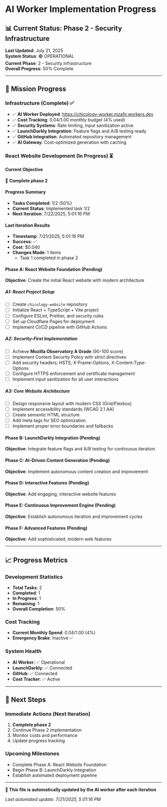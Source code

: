 # AI Worker Implementation Progress

## 📊 Current Status: Phase 2 - Security Infrastructure

**Last Updated**: July 21, 2025  
**System Status**: 🟢 OPERATIONAL  
**Current Phase**: 2 - Security Infrastructure  
**Overall Progress**: 50% Complete  

---

## 🎯 Mission Progress

### Infrastructure (Complete) ✅
- ✅ **AI Worker Deployed**: https://chicology-worker.mzafir.workers.dev
- ✅ **Cost Tracking**: $0.04/$1.00 monthly budget (4% used)
- ✅ **Security Systems**: Rate limiting, input sanitization active
- ✅ **LaunchDarkly Integration**: Feature flags and A/B testing ready
- ✅ **GitHub Integration**: Automated repository management
- ✅ **AI Gateway**: Cost-optimized generation with caching

### React Website Development (In Progress) ⏳

#### Current Objective
🎯 **Complete phase 2**

#### Progress Summary
- **Tasks Completed**: 1/2 (50%)
- **Current Status**: Implemented task 1/2
- **Next Iteration**: 7/22/2025, 5:01:16 PM


#### Last Iteration Results
- **Timestamp**: 7/21/2025, 5:01:16 PM
- **Success**: ✅
- **Cost**: $0.040
- **Changes Made**: 1 items
  - Task 1 completed in phase 2


#### Phase A: React Website Foundation (Pending)
**Objective**: Create the initial React website with modern architecture

##### A1: React Project Setup
- [ ] Create `chicology-website` repository
- [ ] Initialize React + TypeScript + Vite project  
- [ ] Configure ESLint, Prettier, and security rules
- [ ] Set up Cloudflare Pages for deployment
- [ ] Implement CI/CD pipeline with GitHub Actions

##### A2: Security-First Implementation
- [ ] Achieve **Mozilla Observatory A Grade** (90-100 score)
- [ ] Implement Content Security Policy with strict directives
- [ ] Add security headers: HSTS, X-Frame-Options, X-Content-Type-Options
- [ ] Configure HTTPS enforcement and certificate management
- [ ] Implement input sanitization for all user interactions

##### A3: Core Website Architecture
- [ ] Design responsive layout with modern CSS (Grid/Flexbox)
- [ ] Implement accessibility standards (WCAG 2.1 AA)
- [ ] Create semantic HTML structure
- [ ] Add meta tags for SEO optimization
- [ ] Implement proper error boundaries and fallbacks

#### Phase B: LaunchDarkly Integration (Pending)
**Objective**: Integrate feature flags and A/B testing for continuous iteration

#### Phase C: AI-Driven Content Generation (Pending)
**Objective**: Implement autonomous content creation and improvement

#### Phase D: Interactive Features (Pending)
**Objective**: Add engaging, interactive website features

#### Phase E: Continuous Improvement Engine (Pending)
**Objective**: Establish autonomous iteration and improvement cycles

#### Phase F: Advanced Features (Pending)
**Objective**: Add sophisticated, modern web features

---

## 📈 Progress Metrics

### Development Statistics
- **Total Tasks**: 2
- **Completed**: 1
- **In Progress**: 1
- **Remaining**: 1
- **Overall Completion**: 50%

### Cost Tracking
- **Current Monthly Spend**: $0.04/$1.00 (4%)
- **Emergency Brake**: Inactive ✅

### System Health
- **AI Worker**: ✅ Operational
- **LaunchDarkly**: ✅ Connected
- **GitHub**: ✅ Connected  
- **Cost Tracker**: ✅ Active

---

## 🔄 Next Steps

### Immediate Actions (Next Iteration)
1. **Complete phase 2**
2. Continue Phase 2 implementation
3. Monitor costs and performance
4. Update progress tracking

### Upcoming Milestones
- Complete Phase A: React Website Foundation
- Begin Phase B: LaunchDarkly Integration
- Establish automated deployment pipeline

---

**🤖 This file is automatically updated by the AI worker after each iteration**

*Last automated update: 7/21/2025, 5:01:16 PM*
